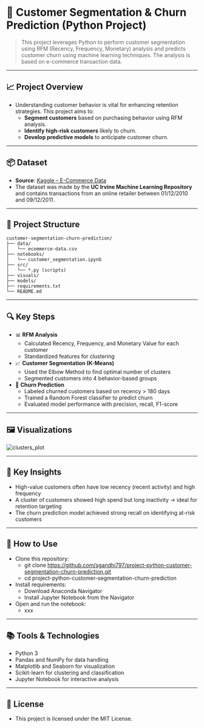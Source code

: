 # 👥 Customer Segmentation & Churn Prediction (Python Project)

> This project leverages Python to perform customer segmentation using RFM (Recency, Frequency, Monetary) analysis and predicts customer churn using machine learning techniques. The analysis is based on e-commerce transaction data.

---

## 📈 Project Overview

- Understanding customer behavior is vital for enhancing retention strategies. This project aims to:
  - **Segment customers** based on purchasing behavior using RFM analysis.
  - **Identify high-risk customers** likely to churn.
  - **Develop predictive models** to anticipate customer churn.

---

## 📦 Dataset

- **Source**: [Kaggle – E-Commerce Data](https://www.kaggle.com/datasets/carrie1/ecommerce-data)
- The dataset was made by the **UC Irvine Machine Learning Repository** and contains transactions from an online retailer between 01/12/2010 and 09/12/2011.

---

## 📂 Project Structure

```text
customer-segmentation-churn-prediction/
├── data/
│   └── ecommerce-data.csv
├── notebooks/
│   └── customer_segmentation.ipynb
├── src/
│   └── *.py (scripts)
├── visuals/
├── models/
├── requirements.txt
└── README.md
```

---

## 🔍 Key Steps

- 📊 **RFM Analysis**
  - Calculated Recency, Frequency, and Monetary Value for each customer
  - Standardized features for clustering
- 📈 **Customer Segmentation (K-Means)**
  - Used the Elbow Method to find optimal number of clusters
  - Segmented customers into 4 behavior-based groups
- 🔮 **Churn Prediction**
  - Labeled churned customers based on recency > 180 days
  - Trained a Random Forest classifier to predict churn
  - Evaluated model performance with precision, recall, F1-score

---

## 🖼 Visualizations

![clusters_plot](https://github.com/user-attachments/assets/9814109c-75a4-48a6-9253-b690bbefc9a8)

---

## 📌 Key Insights

- High-value customers often have low recency (recent activity) and high frequency
- A cluster of customers showed high spend but long inactivity → ideal for retention targeting
- The churn prediction model achieved strong recall on identifying at-risk customers

---

## 🚀 How to Use

- Clone this repository:
  - git clone https://github.com/sgandhi797/project-python-customer-segmentation-churn-prediction.git
  - cd project-python-customer-segmentation-churn-prediction
- Install requirements:
  - Download Anaconda Navigator
  - Install Jupyter Notebook from the Navigator
- Open and run the notebook:
  - xxx  

---

## 📚 Tools & Technologies

- Python 3
- Pandas and NumPy for data handling
- Matplotlib and Seaborn for visualization
- Scikit-learn for clustering and classification
- Jupyter Notebook for interactive analysis

---

## 📄 License

- This project is licensed under the MIT License.
